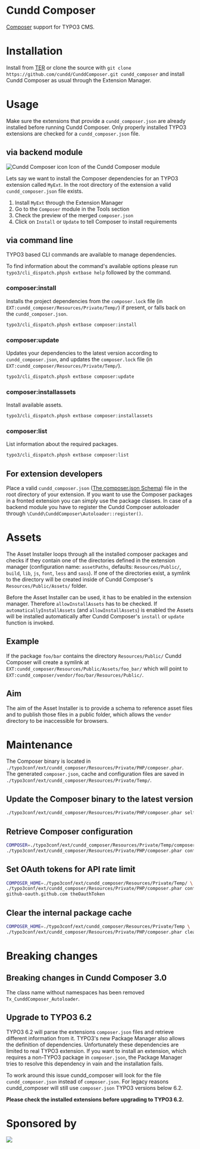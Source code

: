 Cundd Composer
==============

[Composer](http://getcomposer.org/) support for TYPO3 CMS.


Installation
============

Install from [TER](https://typo3.org/extensions/repository/view/cundd_composer) or clone the source with `git clone https://github.com/cundd/CunddComposer.git cundd_composer` and install Cundd Composer as usual through the Extension Manager.


Usage
=====

Make sure the extensions that provide a `cundd_composer.json` are already installed before running Cundd Composer. Only properly installed TYPO3 extensions are checked for a `cundd_composer.json` file.


via backend module
------------------

![Cundd Composer icon](https://raw.github.com/cundd/CunddComposer/master/ext_icon.gif "Cundd Composer icon") Icon of the Cundd Composer module

Lets say we want to install the Composer dependencies for an TYPO3 extension called `MyExt`. In the root directory of the extension a valid `cundd_composer.json` file exists.

1. Install `MyExt` through the Extension Manager
2. Go to the `Composer` module in the Tools section
3. Check the preview of the merged `composer.json`
4. Click on `Install` or `Update` to tell Composer to install requirements


via command line
----------------

TYPO3 based CLI commands are available to manage dependencies.

To find information about the command's available options please run `typo3/cli_dispatch.phpsh extbase help` followed by the command.


### composer:install

Installs the project dependencies from the `composer.lock` file (in `EXT:cundd_composer/Resources/Private/Temp/`) if present, or falls back on the `cundd_composer.json`.

```bash
typo3/cli_dispatch.phpsh extbase composer:install
```


### composer:update

Updates your dependencies to the latest version according to `cundd_composer.json`, and updates the `composer.lock` file (in `EXT:cundd_composer/Resources/Private/Temp/`).

```bash
typo3/cli_dispatch.phpsh extbase composer:update
```


### composer:installassets

Install available assets.

```bash
typo3/cli_dispatch.phpsh extbase composer:installassets
```


### composer:list

List information about the required packages.

```bash
typo3/cli_dispatch.phpsh extbase composer:list
```


For extension developers
------------------------

Place a valid `cundd_composer.json` ([The composer.json Schema](https://getcomposer.org/doc/04-schema.md)) file in the root directory of your extension. If you want to use the Composer packages in a fronted extension you can simply use the package classes. In case of a backend module you have to register the Cundd Composer autoloader through `\Cundd\CunddComposer\Autoloader::register()`.


Assets
======

The Asset Installer loops through all the installed composer packages and checks if they contain one of the directories defined in the extension manager (configuration name: `assetPaths`, defaults: `Resources/Public/`, `build`, `lib`, `js`, `font`, `less` and `sass`). If one of the directories exist, a symlink to the directory will be created inside of Cundd Composer's `Resources/Public/Assets/` folder.

Before the Asset Installer can be used, it has to be enabled in the extension manager. Therefore `allowInstallAssets` has to be checked. If `automaticallyInstallAssets` (and `allowInstallAssets`) is enabled the Assets will be installed automatically after Cundd Composer's `install` or `update` function is invoked.


Example
-------

If the package `foo/bar` contains the directory `Resources/Public/` Cundd Composer will create a symlink at `EXT:cundd_composer/Resources/Public/Assets/foo_bar/` which will point to `EXT:cundd_composer/vendor/foo/bar/Resources/Public/`.


Aim
---

The aim of the Asset Installer is to provide a schema to reference asset files and to publish those files in a public folder, which allows the `vendor` directory to be inaccessible for browsers.


Maintenance
===========

The Composer binary is located in `./typo3conf/ext/cundd_composer/Resources/Private/PHP/composer.phar`.
The generated `composer.json`, cache and configuration files are saved in `./typo3conf/ext/cundd_composer/Resources/Private/Temp/`.


Update the Composer binary to the latest version
------------------------------------------------

```bash
./typo3conf/ext/cundd_composer/Resources/Private/PHP/composer.phar selfupdate
```


Retrieve Composer configuration
-------------------------------

```bash
COMPOSER=./typo3conf/ext/cundd_composer/Resources/Private/Temp/composer.json \
./typo3conf/ext/cundd_composer/Resources/Private/PHP/composer.phar config -l
```


Set OAuth tokens for API rate limit
-----------------------------------

```bash
COMPOSER_HOME=./typo3conf/ext/cundd_composer/Resources/Private/Temp/ \
./typo3conf/ext/cundd_composer/Resources/Private/PHP/composer.phar config -g \
github-oauth.github.com theOauthToken
```


Clear the internal package cache
--------------------------------

```bash
COMPOSER_HOME=./typo3conf/ext/cundd_composer/Resources/Private/Temp \
./typo3conf/ext/cundd_composer/Resources/Private/PHP/composer.phar clearcache
```


Breaking changes
================

Breaking changes in Cundd Composer 3.0
--------------------------------------

The class name without namespaces has been removed `Tx_CunddComposer_Autoloader`.


Upgrade to TYPO3 6.2
--------------------

TYPO3 6.2 will parse the extensions `composer.json` files and retrieve different information from it. TYPO3's new Package Manager also allows the definition of dependencies. Unfortunately these dependencies are limited to real TYPO3 extension. If you want to install an extension, which requires a non-TYPO3 package in `composer.json`, the Package Manager tries to resolve this dependency in vain and the installation fails.

To work around this issue cundd_composer will look for the file `cundd_composer.json` instead of `composer.json`. For legacy reasons cundd_composer will still use `composer.json` TYPO3 versions below 6.2.

**Please check the installed extensions before upgrading to TYPO3 6.2.**


Sponsored by
============

[![](https://www.iresults.li/typo3conf/ext/client/Resources/Public/Images/logo.svg)](http://www.iresults.li)
